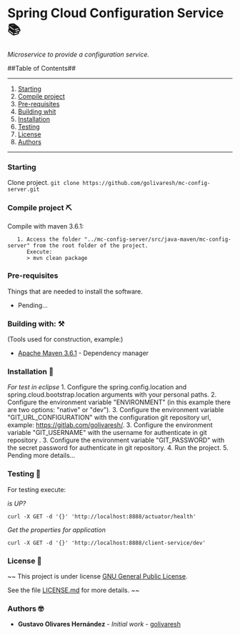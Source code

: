 # Spring Cloud Configuration Service :books: #
_Microservice to provide a configuration service._

##Table of Contents##
*******

 1. [Starting](#starting)
 2. [Compile project](#compile-project)
 3. [Pre-requisites](#pre-requisites)
 4. [Building whit](#building-with)
 5. [Installation](#installation)
 6. [Testing](#testing)
 7. [License](#license)
 8. [Authors](#authors)

*******

### Starting ###
Clone project.
`
git clone https://github.com/golivaresh/mc-config-server.git
`

### Compile project :pick: ###

Compile with maven 3.6.1:

```
   1. Access the folder "../mc-config-server/src/java-maven/mc-config-server" from the root folder of the project.
      Execute:
      > mvn clean package
```

### Pre-requisites ###

Things that are needed to install the software.

   * Pending...

### Building with: :hammer_and_pick: ###
(Tools used for construction, example:)

* [Apache Maven 3.6.1](https://maven.apache.org/) - Dependency manager

### Installation :rocket: ###

*For test in eclipse*
    1. Configure the spring.config.location and spring.cloud.bootstrap.location arguments with your personal paths.
    2. Configure the environment variable "ENVIRONMENT" (in this example there are two options: "native" or "dev").
    3. Configure the environment variable "GIT_URL_CONFIGURATION" with the configuration git repository url, example: https://gitlab.com/golivaresh/.
    3. Configure the environment variable "GIT_USERNAME" with the username for authenticate in git repository .
    3. Configure the environment variable "GIT_PASSWORD" with the secret password for authenticate in git repository.
    4. Run the project.
    5. Pending more details...

### Testing :memo: ###

For testing execute:

*is UP?*

```
curl -X GET -d '{}' 'http://localhost:8888/actuator/health'
```

*Get the properties for application*


```
curl -X GET -d '{}' 'http://localhost:8888/client-service/dev'
```


### License :page_facing_up: ###
~~
This project is under license [GNU General Public License](https://www.gnu.org/licenses/gpl-3.0.html).

See the file [LICENSE.md](LICENSE.md) for more details.
~~ 

### Authors :nerd_face: ###

* **Gustavo Olivares Hernández** - *Initial work* - [golivaresh](https://github.com/golivaresh)
